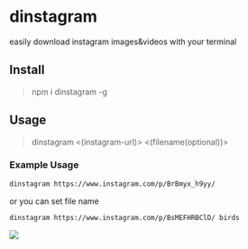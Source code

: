 # dinstagram
easily download instagram images&amp;videos with your terminal


## Install
> npm i dinstagram -g

## Usage
> dinstagram  <(instagram-url)>  <(filename(optional))>


### Example Usage
```html
dinstagram https://www.instagram.com/p/BrBmyx_h9yy/
```
or you can set file name

```html
dinstagram https://www.instagram.com/p/BsMEFHRBClD/ birds
```

<img src="https://media.giphy.com/media/8lGZNA9qXKK51JD1T8/giphy.gif" />

